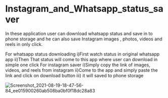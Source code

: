 # Instagram_and_Whatsapp_status_saver
In these application user can download whatsapp status and save in to phone storage and he can also save Instagram images , photos, videos and reels in only click.

For whatsapp status downloading
 i)First watch status in original whatsapp app
 ii)Then That status will come to this app where user can download in simple one click
For instagram saver
 i)Simply copy the link of images, videos, and reels from instagram 
 ii)Come to the app and simply paste the link and click on download button 
 iii) it will saved to phone storage
 
![Screenshot_2021-08-19-18-47-56-84_ee015900260ab508ba0bf0f18dc28a83](https://user-images.githubusercontent.com/68633415/130080596-73ac2a0d-c8d1-4fae-bd65-f958fddef2a1.jpg)

